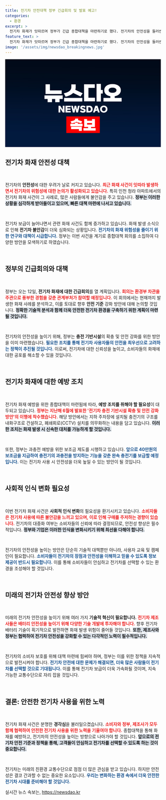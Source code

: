 ```yaml
---
title: 전기차 안전대책 정부 긴급회의 및 발표 예고!
categories:
  - 환경
excerpt: >
  전기차 화재가 잇따르며 정부가 긴급 종합대책을 마련하기로 했다. 전기차의 안전성을 둘러싼 불안감이 커지는 가운데, 12일 주요 부처들이 모여 해결책을 논의할 예정이다.
feature_text: >
  전기차 화재가 잇따르며 정부가 긴급 종합대책을 마련하기로 했다. 전기차의 안전성을 둘러싼 불안감이 커지는 가운데, 12일 주요 부처들이 모여 해결책을 논의할 예정이다.
image: '/assets/img/newsdao_breakingnews.jpg'
---
```


<p><img src="/assets/img/newsdao_breakingnews.jpg" alt="koreaapp 속보" /></p>

<h2 data-ke-size="size26">전기차 화재 안전성 대책</h2>

<p data-ke-size="size16">&nbsp;</p>

<p>전기차의 <strong>안전성</strong>에 대한 우려가 날로 커지고 있습니다. <b><span style="color: #ee2323;">최근 화재 사건이 잇따라 발생하면서 전기차의 위험성에 대한 논의가 활성화되고 있습니다.</span></b> 특히 인천 청라 아파트에서의 전기차 화재 사건이 그 사례로, 많은 사람들에게 불안감을 주고 있습니다. <b><span style="background-color: #21538527;">정부는 이러한 상황을 심각하게 받아들이고 있으며, 빠른 대책 마련에 나서고 있습니다.</span></b></p>

<p data-ke-size="size16">&nbsp;</p>

<p>전기차 보급이 늘어나면서 관련 화재 사건도 함께 증가하고 있습니다. 화재 발생 소식으로 인해 <strong>전기차 불안감</strong>이 더욱 심화되는 상황입니다. <b><span style="color: #1a5490;">전기차의 화재 위험성을 줄이기 위한 연구와 대책이 시급합니다.</span></b> 정부는 이번 사건을 계기로 종합대책 회의를 소집하여 다양한 방안을 모색하기로 하였습니다.</p>

<p data-ke-size="size16">&nbsp;</p>

<h2 data-ke-size="size26">정부의 긴급회의와 대책</h2>

<p data-ke-size="size16">&nbsp;</p>

<p>정부는 오는 12일, <strong>전기차 화재에 대한 긴급회의</strong>를 열 계획입니다. <b><span style="color: #ee2323;">회의는 환경부 차관을 주관으로 풍부한 경험을 갖춘 관계부처가 참여할 예정입니다.</span></b> 이 회의에서는 현재까지 발생한 화재 사례를 분석하고, 이를 토대로 향후 <strong>안전 기준</strong> 강화 방안에 대해 논의할 것입니다. <b><span style="background-color: #21538527;">정확한 기술적 분석과 함께 더욱 안전한 전기차 환경을 구축하기 위한 계획이 마련될 것입니다.</span></b></p>

<p data-ke-size="size16">&nbsp;</p>

<p>전기차의 안전성을 높이기 위해, 정부는 <strong>충전 기반시설</strong>의 확충 및 안전 강화를 위한 방안을 이미 마련했습니다. <b><span style="color: #1a5490;">필요한 조치를 통해 전기차 사용자들의 안전을 최우선으로 고려하는 정책이 추진될 것입니다.</span></b> 이로써, 전기차에 대한 신뢰성을 높이고, 소비자들의 화재에 대한 공포를 해소할 수 있을 것입니다.</p>

<p data-ke-size="size16">&nbsp;</p>

<h2 data-ke-size="size26">전기차 화재에 대한 예방 조치</h2>

<p data-ke-size="size16">&nbsp;</p>

<p>전기차 화재 예방을 위한 종합대책이 마련됨에 따라, <strong>예방 조치를 취해야 할 필요성</strong>이 대두되고 있습니다. <b><span style="color: #ee2323;">정부는 지난해 6월에 발표한 '전기차 충전 기반시설 확충 및 안전 강화 방안'의 이행에 착수했습니다.</span></b> 해당 방안에서는 지하 주차장에 설치될 충전기의 구조를 내화구조로 건설하고, 폐쇄회로(CCTV) 설치를 의무화하는 내용을 담고 있습니다. <b><span style="background-color: #21538527;">이러한 조치는 화재 발생 시 신속한 대처를 가능하게 할 것입니다.</span></b></p>

<p data-ke-size="size16">&nbsp;</p>

<p>또한, 정부는 과충전 예방을 위한 보조금 제도를 시행하고 있습니다. <b><span style="color: #1a5490;">앞으로 40만원의 보조금을 지급하여 충전기의 과충전을 방지하는 기능을 갖춘 완속 충전기를 보급할 예정입니다.</span></b> 이는 전기차 사용 시 안전성을 더욱 높일 수 있는 방안이 될 것입니다.</p>

<p data-ke-size="size16">&nbsp;</p>

<h2 data-ke-size="size26">사회적 인식 변화 필요성</h2>

<p data-ke-size="size16">&nbsp;</p>

<p>이번 전기차 화재 사건은 <strong>사회적 인식 변화</strong>의 필요성을 환기시키고 있습니다. <b><span style="color: #ee2323;">소비자들은 전기차 사용에 따른 불안감을 느끼고 있으며, 이로 인해 구매를 주저하는 경향이 있습니다.</span></b> 전기차의 대중화 여부는 소비자들의 신뢰에 따라 결정되므로, 안전성 향상은 필수적입니다. <b><span style="background-color: #21538527;">정부와 기업은 이러한 인식을 변화시키기 위해 최선을 다해야 합니다.</span></b></p>

<p data-ke-size="size16">&nbsp;</p>

<p>전기차의 안전성을 높이는 방안은 단순히 기술적 대책뿐만 아니라, 사용자 교육 및 캠페인이 필요합니다. <b><span style="color: #1a5490;">소비자들이 전기차의 장점과 안전성을 이해하고 믿을 수 있도록 정보 제공이 반드시 필요합니다.</span></b> 이를 통해 소비자들이 안심하고 전기차를 선택할 수 있는 환경을 조성해야 할 것입니다.</p>

<p data-ke-size="size16">&nbsp;</p>

<h2 data-ke-size="size26">미래의 전기차 안전성 향상 방안</h2>

<p data-ke-size="size16">&nbsp;</p>

<p>미래의 전기차 안전성을 높이기 위해 여러 가지 <strong>기술적 혁신이 필요합니다.</strong> <b><span style="color: #ee2323;">전기차 제조사들은 배터리 안전성을 높이기 위해 다양한 기술 개발에 투자해야 합니다.</span></b> 향후 전기차 배터리 기술이 획기적으로 발전하면 화재 발생 위험이 줄어들 것입니다. <b><span style="background-color: #21538527;">또한, 제조사와 정부는 협력하여 전기차 안전성을 강화할 수 있는 다각적인 노력이 필수적입니다.</span></b></p>

<p data-ke-size="size16">&nbsp;</p>

<p>전기차의 소비자 보호를 위해 대책 마련에 힘써야 하며, 정부는 이를 위한 정책을 지속적으로 발전시켜야 합니다. <b><span style="color: #1a5490;">전기차 안전에 대한 문제가 해결되면, 더욱 많은 사람들이 전기차를 선택할 것으로 기대됩니다.</span></b> 이를 통해 전기차 보급이 더욱 가속화될 것이며, 지속 가능한 교통수단으로 자리 잡을 것입니다.</p>

<p data-ke-size="size16">&nbsp;</p>

<h2 data-ke-size="size26">결론: 안전한 전기차 사용을 위한 노력</h2>

<p data-ke-size="size16">&nbsp;</p>

<p>전기차 화재 사건은 분명한 <strong>경각심</strong>을 불러일으켰습니다. <b><span style="color: #ee2323;">소비자와 정부, 제조사가 모두 함께 협력하여 안전한 전기차 사용을 위한 노력을 기울여야 합니다.</span></b> 종합대책을 통해 화재를 예방하고, 전기차의 안전성을 높이는 방향으로 나아가야 할 것입니다. <b><span style="background-color: #21538527;">앞으로의 전기차 안전 기준과 정책을 통해, 고객들이 안심하고 전기차를 선택할 수 있도록 하는 것이 중요합니다.</span></b></p>

<p data-ke-size="size16">&nbsp;</p>

<p>전기차는 미래의 친환경 교통수단으로 점점 더 많은 관심을 받고 있습니다. 하지만 안전성은 결코 간과할 수 없는 중요한 요소입니다. <b><span style="color: #1a5490;">우리는 변화하는 환경 속에서 더욱 안전한 전기차 시대를 준비해야 할 것입니다.</span></b></p>
실시간 뉴스 속보는, <a href="https://newsdao.kr" rel="dofollow">https://newsdao.kr</a>


